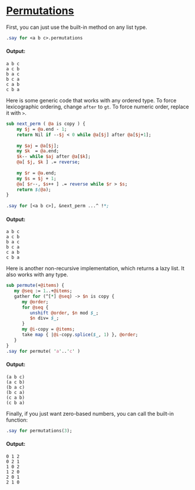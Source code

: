 [1]: http://rosettacode.org/wiki/Permutations

# [Permutations][1]

First, you can just use the built-in method on any list type.

```perl
.say for <a b c>.permutations
```

#### Output:
```
a b c
a c b
b a c
b c a
c a b
c b a
```


Here is some generic code that works with any ordered type. To force lexicographic ordering, change `after` to `gt`. To force numeric order, replace it with `>`.

```perl
sub next_perm ( @a is copy ) {
    my $j = @a.end - 1;
    return Nil if --$j < 0 while @a[$j] after @a[$j+1];
 
    my $aj = @a[$j];
    my $k  = @a.end;
    $k-- while $aj after @a[$k];
    @a[ $j, $k ] .= reverse;
 
    my $r = @a.end;
    my $s = $j + 1;
    @a[ $r--, $s++ ] .= reverse while $r > $s;
    return $(@a);
}
 
.say for [<a b c>], &next_perm ...^ !*;
```

#### Output:
```
a b c
a c b
b a c
b c a
c a b
c b a
```


Here is another non-recursive implementation, which returns a lazy list. It also works with any type.

```perl
sub permute(+@items) {
   my @seq := 1..+@items;
   gather for (^[*] @seq) -> $n is copy {
      my @order;
      for @seq {
         unshift @order, $n mod $_;
         $n div= $_;
      }
      my @i-copy = @items;
      take map { |@i-copy.splice($_, 1) }, @order;
   }
}
.say for permute( 'a'..'c' )
```

#### Output:
```
(a b c)
(a c b)
(b a c)
(b c a)
(c a b)
(c b a)
```


Finally, if you just want zero-based numbers, you can call the built-in function:

```perl
.say for permutations(3);
```

#### Output:
```
0 1 2
0 2 1
1 0 2
1 2 0
2 0 1
2 1 0
```